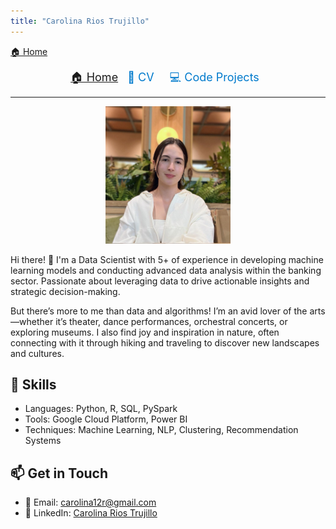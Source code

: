 ```yaml
---
title: "Carolina Rios Trujillo"
---
```


<a href="/">🏠 Home</a>

<nav style="text-align: center; font-size: 18px;">
  <a href="/">🏠 Home</a>
  <a href="cv.md" style="margin: 10px; text-decoration: none; color: #007acc;" onmouseover="this.style.color='#ff6600'" onmouseout="this.style.color='#007acc'">📄 CV</a>
  <a href="projects.md" style="margin: 10px; text-decoration: none; color: #007acc;" onmouseover="this.style.color='#ff6600'" onmouseout="this.style.color='#007acc'">💻 Code Projects</a>
</nav>
<hr>

<div style="text-align: center;">
    <img src="https://raw.githubusercontent.com/carolinart/Carolina-Rios-Trujillo/main/assets/images/WhatsApp%20Image%202025-01-18%20at%2012.31.46%20PM.jpeg" width="200">
</div>

Hi there! 👋 I'm a Data Scientist with 5+ of experience in developing machine learning models and conducting advanced
data analysis within the banking sector. Passionate about leveraging data to drive actionable insights and strategic
decision-making. 

But there’s more to me than data and algorithms! I’m an avid lover of the arts—whether it’s theater, dance performances, orchestral concerts, or exploring museums. I also find joy and inspiration in nature, often connecting with it through hiking and traveling to discover new landscapes and cultures.

## 🔧 Skills
- Languages: Python, R, SQL, PySpark
- Tools: Google Cloud Platform, Power BI
- Techniques: Machine Learning, NLP, Clustering, Recommendation Systems


## 📫 Get in Touch
- 📧 Email: [carolina12r@gmail.com](mailto:carolina12r@gmail.com)
- 💼 LinkedIn: [Carolina Rios Trujillo](https://linkedin.com/in/carolina-rios-trujillo)

<script>
  document.addEventListener("DOMContentLoaded", function() {
      var footer = document.querySelector("footer");
      if (footer) {
          footer.remove();  // Completely deletes the footer
      }
  });
</script>
